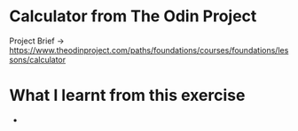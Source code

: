 # Calculator from The Odin Project 
Project Brief -> https://www.theodinproject.com/paths/foundations/courses/foundations/lessons/calculator

<h1> What I learnt from this exercise </h1>
<ul>
  <li>
</ul>
